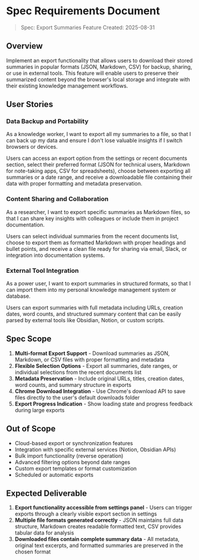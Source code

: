 # Spec Requirements Document

> Spec: Export Summaries Feature
> Created: 2025-08-31

## Overview

Implement an export functionality that allows users to download their stored summaries in popular formats (JSON, Markdown, CSV) for backup, sharing, or use in external tools. This feature will enable users to preserve their summarized content beyond the browser's local storage and integrate with their existing knowledge management workflows.

## User Stories

### Data Backup and Portability

As a knowledge worker, I want to export all my summaries to a file, so that I can back up my data and ensure I don't lose valuable insights if I switch browsers or devices.

Users can access an export option from the settings or recent documents section, select their preferred format (JSON for technical users, Markdown for note-taking apps, CSV for spreadsheets), choose between exporting all summaries or a date range, and receive a downloadable file containing their data with proper formatting and metadata preservation.

### Content Sharing and Collaboration

As a researcher, I want to export specific summaries as Markdown files, so that I can share key insights with colleagues or include them in project documentation.

Users can select individual summaries from the recent documents list, choose to export them as formatted Markdown with proper headings and bullet points, and receive a clean file ready for sharing via email, Slack, or integration into documentation systems.

### External Tool Integration

As a power user, I want to export summaries in structured formats, so that I can import them into my personal knowledge management system or database.

Users can export summaries with full metadata including URLs, creation dates, word counts, and structured summary content that can be easily parsed by external tools like Obsidian, Notion, or custom scripts.

## Spec Scope

1. **Multi-format Export Support** - Download summaries as JSON, Markdown, or CSV files with proper formatting and metadata
2. **Flexible Selection Options** - Export all summaries, date ranges, or individual selections from the recent documents list
3. **Metadata Preservation** - Include original URLs, titles, creation dates, word counts, and summary structure in exports
4. **Chrome Download Integration** - Use Chrome's download API to save files directly to the user's default downloads folder
5. **Export Progress Indication** - Show loading state and progress feedback during large exports

## Out of Scope

- Cloud-based export or synchronization features
- Integration with specific external services (Notion, Obsidian APIs)
- Bulk import functionality (reverse operation)
- Advanced filtering options beyond date ranges
- Custom export templates or format customization
- Scheduled or automatic exports

## Expected Deliverable

1. **Export functionality accessible from settings panel** - Users can trigger exports through a clearly visible export section in settings
2. **Multiple file formats generated correctly** - JSON maintains full data structure, Markdown creates readable formatted text, CSV provides tabular data for analysis
3. **Downloaded files contain complete summary data** - All metadata, original text excerpts, and formatted summaries are preserved in the chosen format
